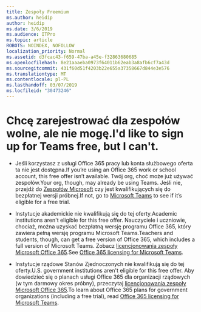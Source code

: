 ```yaml
---
title: Zespoły Freemium
ms.author: heidip
author: heidip
ms.date: 3/6/2019
ms.audience: ITPro
ms.topic: article
ROBOTS: NOINDEX, NOFOLLOW
localization_priority: Normal
ms.assetid: d3fcac43-f659-47ba-a45e-f32863680685
ms.openlocfilehash: 8e21aaaeba0973f64011b62eab3a8afb6cf7a43d
ms.sourcegitcommit: 431f60d51f4203b22e655a37358667d844e3e576
ms.translationtype: MT
ms.contentlocale: pl-PL
ms.lasthandoff: 03/07/2019
ms.locfileid: "30473246"
---
```

# <a name="id-like-to-sign-up-for-teams-free-but-i-cant"></a><span data-ttu-id="61589-102">Chcę zarejestrować dla zespołów wolne, ale nie mogę.</span><span class="sxs-lookup"><span data-stu-id="61589-102">I'd like to sign up for Teams free, but I can't.</span></span>

- <span data-ttu-id="61589-103">Jeśli korzystasz z usługi Office 365 pracy lub konta służbowego oferta ta nie jest dostępna.</span><span class="sxs-lookup"><span data-stu-id="61589-103">If you’re using an Office 365 work or school account, this free offer isn’t available.</span></span> <span data-ttu-id="61589-104">Twój org, choć może już używać zespołów.</span><span class="sxs-lookup"><span data-stu-id="61589-104">Your org, though, may already be using Teams.</span></span> <span data-ttu-id="61589-105">Jeśli nie, przejdź do [Zespołów Microsoft](https://products.office.com/en-us/microsoft-teams/group-chat-software) czy jest kwalifikujących się do bezpłatnej wersji próbnej.</span><span class="sxs-lookup"><span data-stu-id="61589-105">If not, go to [Microsoft Teams](https://products.office.com/en-us/microsoft-teams/group-chat-software) to see if it’s eligible for a free trial.</span></span>

- <span data-ttu-id="61589-106">Instytucje akademickie nie kwalifikują się do tej oferty.</span><span class="sxs-lookup"><span data-stu-id="61589-106">Academic institutions aren't eligible for this free offer.</span></span> <span data-ttu-id="61589-107">Nauczyciele i uczniowie, chociaż, można uzyskać bezpłatną wersję programu Office 365, który zawiera pełną wersję programu Microsoft Teams.</span><span class="sxs-lookup"><span data-stu-id="61589-107">Teachers and students, though, can get a free version of Office 365, which includes a full version of Microsoft Teams.</span></span> <span data-ttu-id="61589-108">Zobacz [licencjonowania zespoły Microsoft Office 365](https://docs.microsoft.com/microsoftteams/office-365-licensing).</span><span class="sxs-lookup"><span data-stu-id="61589-108">See [Office 365 licensing for Microsoft Teams](https://docs.microsoft.com/microsoftteams/office-365-licensing).</span></span>

- <span data-ttu-id="61589-109">Instytucje rządowe Stanów Zjednoczonych nie kwalifikują się do tej oferty.</span><span class="sxs-lookup"><span data-stu-id="61589-109">U.S. government institutions aren't eligible for this free offer.</span></span> <span data-ttu-id="61589-110">Aby dowiedzieć się o planach usługi Office 365 dla organizacji rządowych (w tym darmowy okres próbny), przeczytaj [licencjonowania zespoły Microsoft Office 365](https://docs.microsoft.com/microsoftteams/office-365-licensing).</span><span class="sxs-lookup"><span data-stu-id="61589-110">To learn about Office 365 plans for government organizations (including a free trial), read [Office 365 licensing for Microsoft Teams](https://docs.microsoft.com/microsoftteams/office-365-licensing).</span></span>


